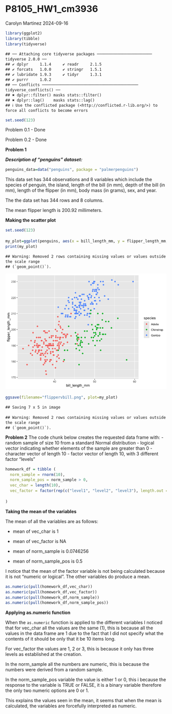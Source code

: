 P8105_HW1_cm3936
================
Carolyn Martinez
2024-09-16

``` r
library(ggplot2)
library(tibble)
library(tidyverse)
```

    ## ── Attaching core tidyverse packages ──────────────────────── tidyverse 2.0.0 ──
    ## ✔ dplyr     1.1.4     ✔ readr     2.1.5
    ## ✔ forcats   1.0.0     ✔ stringr   1.5.1
    ## ✔ lubridate 1.9.3     ✔ tidyr     1.3.1
    ## ✔ purrr     1.0.2     
    ## ── Conflicts ────────────────────────────────────────── tidyverse_conflicts() ──
    ## ✖ dplyr::filter() masks stats::filter()
    ## ✖ dplyr::lag()    masks stats::lag()
    ## ℹ Use the conflicted package (<http://conflicted.r-lib.org/>) to force all conflicts to become errors

``` r
set.seed(123)
```

Problem 0.1 - Done

Problem 0.2 - Done

**Problem 1**

***Description of “penguins” dataset:***

``` r
penguins_data=data("penguins", package = "palmerpenguins")
```

This data set has 344 observations and 8 variables which include the
species of penguin, the island, length of the bill (in mm), depth of the
bill (in mm), length of the flipper (in mm), body mass (in grams), sex,
and year.

The the data set has 344 rows and 8 columns.

The mean flipper length is 200.92 millimeters.

**Making the scatter plot**

``` r
set.seed(123)

my_plot=ggplot(penguins, aes(x = bill_length_mm, y = flipper_length_mm, color=species)) + geom_point()
print(my_plot)
```

    ## Warning: Removed 2 rows containing missing values or values outside the scale range
    ## (`geom_point()`).

![](p8105_hw1_cm3936_files/figure-gfm/flippervbill_scatter-1.png)<!-- -->

``` r
ggsave(filename="flippervbill.png", plot=my_plot)
```

    ## Saving 7 x 5 in image

    ## Warning: Removed 2 rows containing missing values or values outside the scale range
    ## (`geom_point()`).

**Problem 2** The code chunk below creates the requested data frame
with: - random sample of size 10 from a standard Normal distribution -
logical vector indicating whether elements of the sample are greater
than 0 - character vector of length 10 - factor vector of length 10,
with 3 different factor “levels”

``` r
homework_df = tibble (
  norm_sample = rnorm(10),
  norm_sample_pos = norm_sample > 0,
  vec_char = length(10),
  vec_factor = factor(rep(c("level1", "level2", "level3"), length.out =10))
  
)
```

**Taking the mean of the variables**

The mean of all the variables are as follows:

- mean of vec_char is 1

- mean of vec_factor is NA

- mean of norm_sample is 0.0746256

- mean of norm_sample_pos is 0.5

I notice that the mean of the factor variable is not being calculated
because it is not “numeric or logical”. The other variables do produce a
mean.

``` r
as.numeric(pull(homework_df,vec_char))
as.numeric(pull(homework_df,vec_factor))
as.numeric(pull(homework_df,norm_sample))
as.numeric(pull(homework_df,norm_sample_pos))
```

**Applying as.numeric function**

When the `as.numeric` function is applied to the different variables I
noticed that for vec_char all the values are the same (1), this is
because all the values in the data frame are 1 due to the fact that I
did not specify what the contents of it should be only that it be 10
items long.

For vec_factor the values are 1, 2 or 3, this is because it only has
three levels as established at the creation.

In the norm_sample all the numbers are numeric, this is because the
numbers were derived from a random sample.

In the norm_sample_pos variable the value is either 1 or 0, this i
because the response to the variable is TRUE or FALSE, it is a binary
variable therefore the only two numeric options are 0 or 1.

This explains the values seen in the mean, it seems that when the mean
is calculated, the variables are forcefully interpreted as numeric.
